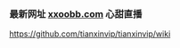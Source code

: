 ### 最新网址 [xxoobb.com](http://www.xxoobb.com/?tianxinvip) 心甜直播

https://github.com/tianxinvip/tianxinvip/wiki
